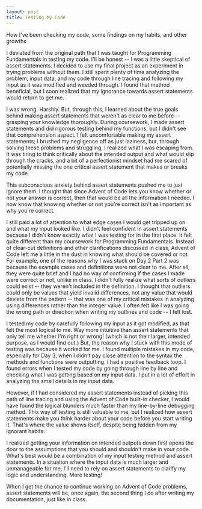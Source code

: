 ```yaml
---
layout: post
title: Testing My Code
---
```

How I've been checking my code, some findings on my habits, and other growths

I deviated from the original path that I was taught for Programming Fundamentals in testing my code. I'll be honest -- I was a little skeptical of assert statements. I decided to use my final project as an experiment in trying problems without them. I still spent plenty of time analyzing the problem, input data, and my code through line tracing and following my input as it was modified and weeded through. I found that method beneficial, but I soon realized that my ignorance towards assert statements would return to get me.

I was wrong. Harshly. But, through this, I learned about the true goals behind making assert statements that weren't as clear to me before -- grasping your knowledge thoroughly. During coursework, I made assert statements and did rigorous testing behind my functions, but I didn't see that comprehension aspect. I felt uncomfortable making my assert statements; I brushed my negligence off as just laziness, but, through solving these problems and struggling, I realized what I was escaping from. It was tiring to think critically about the intended output and what would slip through the cracks, and a bit of a perfectionist mindset had me scared of potentially missing the one critical assert statement that makes or breaks my code.

This subconscious anxiety behind assert statements pushed me to just ignore them. I thought that since Advent of Code lets you know whether or not your answer is correct, then that would be all the information I needed. I now know that knowing whether or not you're correct isn't as important as why you're correct. 

I still paid a lot of attention to what edge cases I would get tripped up on and what my input looked like. I didn't feel confident in assert statements because I didn't know exactly what I was testing for in the first place. It felt quite different than my coursework for Programming Fundamentals. Instead of clear-cut definitions and other clarifications discussed in class, Advent of Code left me a little in the dust in knowing what should be covered or not. For example, one of the reasons why I was stuck on Day 2 Part 2 was because the example cases and definitions were not clear to me. After all, they were quite brief and I had no way of confirming if the cases I made were correct or not, unlike in class. I didn't fully realize what sorts of outliers could exist -- they weren't included in the definition. I thought that outliers could only be values that yield invalid differences, not any value that would deviate from the pattern -- that was one of my critical mistakes in analyzing using differences rather than the integer value. I often felt like I was going the wrong path or direction when writing my outlines and code -- I felt lost.

I tested my code by carefully following my input as it got modified, as that felt the most logical to me. Way more intuitive than assert statements that only tell me whether I'm right or wrong! (which is not their larger, intended purpose, as I would find out.) But, the reason why I stuck with this mode of testing was because it worked for me. I found multiple mistakes in my code, especially for Day 3, when I didn't pay close attention to the syntax the methods and functions were outputting. I had a positive feedback loop. I found errors when I tested my code by going through line by line and checking what I was getting based on my input data. I put in a lot of effort in analyzing the small details in my input data.

However, if I had considered my assert statements instead of picking this path of line tracing and using the Advent of Code built-in checker, I would have found the logical blunders much faster than my line-by-line debugging method. This way of testing is still valuable to me, but I realized how assert statements make you think harder about your code before you start writing it. That's where the value shows itself, despite being hidden from my ignorant habits. 

I realized getting your information on intended outputs down first opens the door to the assumptions that you should and shouldn't make in your code. What's best would be a combination of my input testing method and assert statements. In a situation where the input data is much larger and unmanageable for me, I'll need to rely on assert statements to clarify my logic and understanding. More testing!

When I get the chance to continue working on Advent of Code problems, assert statements will be, once again, the second thing I do after writing my documentation, just like in class. 

